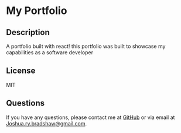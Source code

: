 # My Portfolio

## Description
A portfolio built with react! this portfolio was built to showcase my capabilities as a software developer


 ## License
  MIT
  
  ## Questions
  If you have any questions, please contact me at [GitHub](https://github.com/Jbradu2) or via email at Joshua.ry.bradshaw@gmail.com.
  